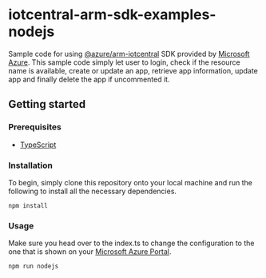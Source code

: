 # iotcentral-arm-sdk-examples-nodejs

Sample code for using [@azure/arm-iotcentral](https://github.com/Azure/azure-sdk-for-js/tree/master/sdk/iotcentral/arm-iotcentral)  SDK provided by [Microsoft Azure](https://github.com/Azure). This sample code simply let user to login, check if the resource name is available, create or update an app, retrieve app information, update app and finally delete the app if uncommented it.

## Getting started

### Prerequisites
- [TypeScript](https://www.typescriptlang.org)

### Installation
To begin, simply clone this repository onto your local machine and run the following to install all the necessary dependencies.

```
npm install
```

### Usage
Make sure you head over to the index.ts to change the configuration to the one that is shown on your [Microsoft Azure Portal](https://portal.azure.com).
```
npm run nodejs
```
